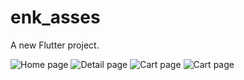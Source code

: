 # enk_asses

A new Flutter project.


![Home page]('./assets/images/homepage.jpg')
![Detail page]('/assets/images/detailpage.jpg')
![Cart page]('/assets/images/cartpage.jpg')
![Cart page]('/assets/images/cart2page.jpg')


